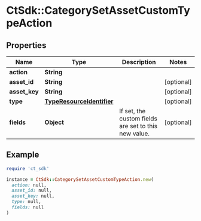 # CtSdk::CategorySetAssetCustomTypeAction

## Properties

| Name | Type | Description | Notes |
| ---- | ---- | ----------- | ----- |
| **action** | **String** |  |  |
| **asset_id** | **String** |  | [optional] |
| **asset_key** | **String** |  | [optional] |
| **type** | [**TypeResourceIdentifier**](TypeResourceIdentifier.md) |  | [optional] |
| **fields** | **Object** | If set, the custom fields are set to this new value. | [optional] |

## Example

```ruby
require 'ct_sdk'

instance = CtSdk::CategorySetAssetCustomTypeAction.new(
  action: null,
  asset_id: null,
  asset_key: null,
  type: null,
  fields: null
)
```


